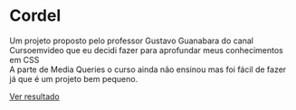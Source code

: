 # Cordel

Um projeto proposto pelo professor Gustavo Guanabara do canal Cursoemvideo que eu decidi fazer para aprofundar meus conhecimentos em CSS <br>
A parte de Media Queries o curso ainda não ensinou mas foi fácil de fazer já que é um projeto bem pequeno.

<a href="https://anariquieri.github.io/Cordel/">Ver resultado</a>

